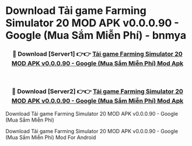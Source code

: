 # Download Tải game Farming Simulator 20 MOD APK v0.0.0.90 - Google (Mua Sắm Miễn Phí) - bnmya


<div align="center">
<h3>🔴 Download [Server1] 👉👉 <a href="https://apk-comot.site?title=Tải_game_Farming_Simulator_20_MOD_APK_v0.0.0.90_-_Google_(Mua_Sắm_Miễn_Phí)">Tải game Farming Simulator 20 MOD APK v0.0.0.90 - Google (Mua Sắm Miễn Phí) Mod Apk</a></h3><br>
<h3>🔴 Download [Server2] 👉👉 <a href="https://apk-comot.site?title=Tải_game_Farming_Simulator_20_MOD_APK_v0.0.0.90_-_Google_(Mua_Sắm_Miễn_Phí)">Tải game Farming Simulator 20 MOD APK v0.0.0.90 - Google (Mua Sắm Miễn Phí) Mod Apk</a></h3>
</div>



Download Tải game Farming Simulator 20 MOD APK v0.0.0.90 - Google (Mua Sắm Miễn Phí) 

Download Tải game Farming Simulator 20 MOD APK v0.0.0.90 - Google (Mua Sắm Miễn Phí) Mod For Android